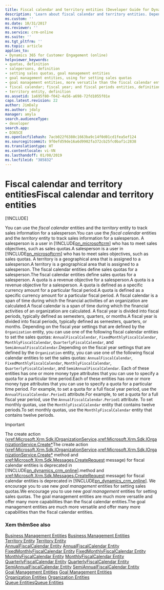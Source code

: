 ```yaml
---
title: Fiscal calendar and territory entities (Developer Guide for Dynamics 365 for Customer Engagement) | MicrosoftDocs
description: 'Learn about fiscal calendar and territory entities. Depending on the fiscal year settings that are defined by the Organization entity, you can use one of the following fiscal calendar entities to set the sales quotas: AnnualFiscalCalendar, FixedMonthlyFiscalCalendar, MonthlyFiscalCalendar, QuarterlyFiscalCalendar, and SemiAnnualFiscalCalendar.'
ms.custom: ''
ms.date: 10/31/2017
ms.reviewer: ''
ms.service: crm-online
ms.suite: ''
ms.tgt_pltfrm: ''
ms.topic: article
applies_to:
- Dynamics 365 for Customer Engagement (online)
helpviewer_keywords:
- quotas, definition
- salepersons, definition
- setting sales quotas, goal management entities
- goal management entities, using for setting sales quotas
- goal management entities, more versatile than the fiscal calendar entities
- fiscal calendar; fiscal year; and fiscal periods entities, definition
- territory entity, definition
ms.assetid: 1a695f80-f042-4a56-a698-72fd1055f01e
caps.latest.revision: 22
author: JimDaly
ms.author: jdaly
manager: amyla
search.audienceType:
- developer
search.app:
- D365CE
ms.openlocfilehash: 7acb022f6380c1663ba9c14f0d01cd1fea5ef124
ms.sourcegitcommit: 9f0efd59de16a6d9902fa372cb25fc0baf1c2838
ms.translationtype: HT
ms.contentlocale: vi-VN
ms.lasthandoff: 01/08/2019
ms.locfileid: "385832"
---
```

# <a name="fiscal-calendar-and-territory-entities"></a><span data-ttu-id="f2d5f-104">Fiscal calendar and territory entities</span><span class="sxs-lookup"><span data-stu-id="f2d5f-104">Fiscal calendar and territory entities</span></span>

[!INCLUDE[](../includes/cc_applies_to_update_9_0_0.md)]

<span data-ttu-id="f2d5f-105">You can use the *fiscal calendar* entities and the *territory* entity to track sales information for a salesperson.</span><span class="sxs-lookup"><span data-stu-id="f2d5f-105">You can use the *fiscal calendar* entities and the *territory* entity to track sales information for a salesperson.</span></span> <span data-ttu-id="f2d5f-106">A salesperson is a user in [!INCLUDE[pn_microsoftcrm](../includes/pn-microsoftcrm.md)] who has to meet sales objectives, such as sales quotas.</span><span class="sxs-lookup"><span data-stu-id="f2d5f-106">A salesperson is a user in [!INCLUDE[pn_microsoftcrm](../includes/pn-microsoftcrm.md)] who has to meet sales objectives, such as sales quotas.</span></span> <span data-ttu-id="f2d5f-107">A territory is a geographical area that is assigned to a salesperson.</span><span class="sxs-lookup"><span data-stu-id="f2d5f-107">A territory is a geographical area that is assigned to a salesperson.</span></span> <span data-ttu-id="f2d5f-108">The fiscal calendar entities define sales quotas for a salesperson.</span><span class="sxs-lookup"><span data-stu-id="f2d5f-108">The fiscal calendar entities define sales quotas for a salesperson.</span></span> <span data-ttu-id="f2d5f-109">A quota is a revenue objective for a salesperson.</span><span class="sxs-lookup"><span data-stu-id="f2d5f-109">A quota is a revenue objective for a salesperson.</span></span> <span data-ttu-id="f2d5f-110">A quota is defined as a specific currency amount for a particular fiscal period.</span><span class="sxs-lookup"><span data-stu-id="f2d5f-110">A quota is defined as a specific currency amount for a particular fiscal period.</span></span> <span data-ttu-id="f2d5f-111">A fiscal calendar is a span of time during which the financial activities of an organization are calculated.</span><span class="sxs-lookup"><span data-stu-id="f2d5f-111">A fiscal calendar is a span of time during which the financial activities of an organization are calculated.</span></span> <span data-ttu-id="f2d5f-112">A fiscal year is divided into fiscal periods, typically defined as semesters, quarters, or months.</span><span class="sxs-lookup"><span data-stu-id="f2d5f-112">A fiscal year is divided into fiscal periods, typically defined as semesters, quarters, or months.</span></span> <span data-ttu-id="f2d5f-113">Depending on the fiscal year settings that are defined by the `Organization` entity, you can use one of the following fiscal calendar entities to set the sales quotas:  `AnnualFiscalCalendar`, `FixedMonthlyFiscalCalendar`,  `MonthlyFiscalCalendar`,  `QuarterlyFiscalCalendar`, and `SemiAnnualFiscalCalendar`.</span><span class="sxs-lookup"><span data-stu-id="f2d5f-113">Depending on the fiscal year settings that are defined by the `Organization` entity, you can use one of the following fiscal calendar entities to set the sales quotas:  `AnnualFiscalCalendar`, `FixedMonthlyFiscalCalendar`,  `MonthlyFiscalCalendar`,  `QuarterlyFiscalCalendar`, and `SemiAnnualFiscalCalendar`.</span></span> <span data-ttu-id="f2d5f-114">Each of these entities has one or more money type attributes that you can use to specify a quota for a particular time period.</span><span class="sxs-lookup"><span data-stu-id="f2d5f-114">Each of these entities has one or more money type attributes that you can use to specify a quota for a particular time period.</span></span> <span data-ttu-id="f2d5f-115">For example, to set a quota for a full fiscal year period, use the `AnnualFiscalCalendar.Period1` attribute.</span><span class="sxs-lookup"><span data-stu-id="f2d5f-115">For example, to set a quota for a full fiscal year period, use the `AnnualFiscalCalendar.Period1` attribute.</span></span> <span data-ttu-id="f2d5f-116">To set monthly quotas, use the `MonthlyFiscalCalendar` entity that contains twelve periods.</span><span class="sxs-lookup"><span data-stu-id="f2d5f-116">To set monthly quotas, use the `MonthlyFiscalCalendar` entity that contains twelve periods.</span></span>  
  
> [!IMPORTANT]
>  <span data-ttu-id="f2d5f-117">The create action (<xref:Microsoft.Xrm.Sdk.IOrganizationService>.<xref:Microsoft.Xrm.Sdk.IOrganizationService.Create*></span><span class="sxs-lookup"><span data-stu-id="f2d5f-117">The create action (<xref:Microsoft.Xrm.Sdk.IOrganizationService>.<xref:Microsoft.Xrm.Sdk.IOrganizationService.Create*></span></span> <span data-ttu-id="f2d5f-118">method and <xref:Microsoft.Xrm.Sdk.Messages.CreateRequest> message) for fiscal calendar entities is deprecated in [!INCLUDE[pn_dynamics_crm_online](../includes/pn-dynamics-crm-online.md)].</span><span class="sxs-lookup"><span data-stu-id="f2d5f-118">method and <xref:Microsoft.Xrm.Sdk.Messages.CreateRequest> message) for fiscal calendar entities is deprecated in [!INCLUDE[pn_dynamics_crm_online](../includes/pn-dynamics-crm-online.md)].</span></span> <span data-ttu-id="f2d5f-119">We encourage you to use new *goal management* entities for setting sales quotas.</span><span class="sxs-lookup"><span data-stu-id="f2d5f-119">We encourage you to use new *goal management* entities for setting sales quotas.</span></span> <span data-ttu-id="f2d5f-120">The goal management entities are much more versatile and offer many more capabilities than the fiscal calendar entities.</span><span class="sxs-lookup"><span data-stu-id="f2d5f-120">The goal management entities are much more versatile and offer many more capabilities than the fiscal calendar entities.</span></span>  
  
### <a name="see-also"></a><span data-ttu-id="f2d5f-121">Xem thêm</span><span class="sxs-lookup"><span data-stu-id="f2d5f-121">See also</span></span>  
 <span data-ttu-id="f2d5f-122">[Business Management Entities](business-management-entities.md) </span><span class="sxs-lookup"><span data-stu-id="f2d5f-122">[Business Management Entities](business-management-entities.md) </span></span>  
 <span data-ttu-id="f2d5f-123">[Territory Entity](entities/territory.md) </span><span class="sxs-lookup"><span data-stu-id="f2d5f-123">[Territory Entity](entities/territory.md) </span></span>  
 <span data-ttu-id="f2d5f-124">[AnnualFiscalCalendar Entity](entities/annualfiscalcalendar.md) </span><span class="sxs-lookup"><span data-stu-id="f2d5f-124">[AnnualFiscalCalendar Entity](entities/annualfiscalcalendar.md) </span></span>  
 <span data-ttu-id="f2d5f-125">[FixedMonthlyFiscalCalendar Entity](entities/fixedmonthlyfiscalcalendar.md) </span><span class="sxs-lookup"><span data-stu-id="f2d5f-125">[FixedMonthlyFiscalCalendar Entity](entities/fixedmonthlyfiscalcalendar.md) </span></span>  
 <span data-ttu-id="f2d5f-126">[MonthlyFiscalCalendar Entity](entities/monthlyfiscalcalendar.md) </span><span class="sxs-lookup"><span data-stu-id="f2d5f-126">[MonthlyFiscalCalendar Entity](entities/monthlyfiscalcalendar.md) </span></span>  
 <span data-ttu-id="f2d5f-127">[QuarterlyFiscalCalendar Entity](entities/quarterlyfiscalcalendar.md) </span><span class="sxs-lookup"><span data-stu-id="f2d5f-127">[QuarterlyFiscalCalendar Entity](entities/quarterlyfiscalcalendar.md) </span></span>  
 <span data-ttu-id="f2d5f-128">[SemiAnnualFiscalCalendar Entity](entities/semiannualfiscalcalendar.md) </span><span class="sxs-lookup"><span data-stu-id="f2d5f-128">[SemiAnnualFiscalCalendar Entity](entities/semiannualfiscalcalendar.md) </span></span>  
 <span data-ttu-id="f2d5f-129">[Goal Management Entities](goal-management-entities.md) </span><span class="sxs-lookup"><span data-stu-id="f2d5f-129">[Goal Management Entities](goal-management-entities.md) </span></span>  
 <span data-ttu-id="f2d5f-130">[Organization Entities](organization-entities.md) </span><span class="sxs-lookup"><span data-stu-id="f2d5f-130">[Organization Entities](organization-entities.md) </span></span>  
 [<span data-ttu-id="f2d5f-131">Queue Entities</span><span class="sxs-lookup"><span data-stu-id="f2d5f-131">Queue Entities</span></span>](queue-entities.md)
